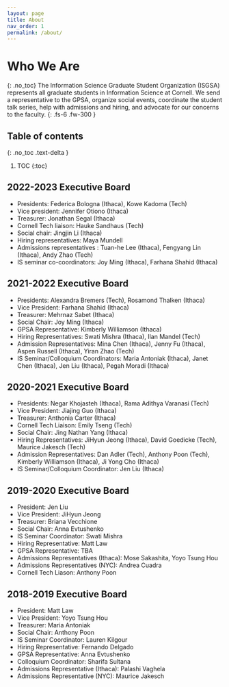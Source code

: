 ```yaml
---
layout: page
title: About
nav_order: 1
permalink: /about/
---
```


# Who We Are
{: .no_toc}
The Information Science Graduate Student Organization (ISGSA) represents all graduate students in Information Science at Cornell. We send a representative to the GPSA, organize social events, coordinate the student talk series, help with admissions and hiring, and advocate for our concerns to the faculty. 
{: .fs-6 .fw-300 }


## Table of contents
{: .no_toc .text-delta }

1. TOC
{:toc}

## 2022-2023 Executive Board
* Presidents: Federica Bologna (Ithaca), Kowe Kadoma (Tech)
* Vice president: Jennifer Otiono (Ithaca)
* Treasurer: Jonathan Segal (Ithaca)
* Cornell Tech liaison: Hauke Sandhaus (Tech)
* Social chair: Jingjin Li (Ithaca)
* Hiring representatives: Maya Mundell
* Admissions representatives : Tuan-he Lee (Ithaca), Fengyang Lin (Ithaca), Andy Zhao (Tech)
* IS seminar co-coordinators: Joy Ming (Ithaca), Farhana Shahid (Ithaca)

## 2021-2022 Executive Board
* Presidents: Alexandra Bremers (Tech), Rosamond Thalken (Ithaca)
* Vice President: Farhana Shahid (Ithaca)
* Treasurer: Mehrnaz Sabet (Ithaca) 
* Social Chair: Joy Ming (Ithaca) 
* GPSA Representative: Kimberly Williamson (Ithaca)
* Hiring Representatives: Swati Mishra (Ithaca), Ilan Mandel (Tech)
* Admission Representatives:  Mina Chen (Ithaca), Jenny Fu (Ithaca), Aspen Russell (Ithaca), Yiran Zhao (Tech)
* IS Seminar/Colloquium Coordinators: Maria Antoniak (Ithaca), Janet Chen (Ithaca), Jen Liu (Ithaca), Pegah Moradi (Ithaca)

## 2020-2021 Executive Board
* Presidents: Negar Khojasteh (Ithaca), Rama Adithya Varanasi (Tech)
* Vice President: Jiajing Guo (Ithaca)
* Treasurer: Anthonia Carter (Ithaca) 
* Cornell Tech Liaison: Emily Tseng (Tech)
* Social Chair: Jing Nathan Yang (Ithaca) 
* Hiring Representatives: JiHyun Jeong (Ithaca), David Goedicke (Tech), Maurice Jakesch (Tech)
* Admission Representatives: Dan Adler (Tech), Anthony Poon (Tech), Kimberly Williamson (Ithaca), Ji Yong Cho (Ithaca) 
* IS Seminar/Colloquium Coordinator: Jen Liu (Ithaca)

## 2019-2020 Executive Board

* President: Jen Liu
* Vice President: JiHyun Jeong
* Treasurer: Briana Vecchione
* Social Chair: Anna Evtushenko
* IS Seminar Coordinator: Swati Mishra
* Hiring Representative: Matt Law
* GPSA Representative: TBA
* Admissions Representatives (Ithaca): Mose Sakashita, Yoyo Tsung Hou
* Admissions Representatives (NYC): Andrea Cuadra
* Cornell Tech Liason: Anthony Poon

## 2018-2019 Executive Board

* President: Matt Law
* Vice President: Yoyo Tsung Hou 
* Treasurer: Maria Antoniak
* Social Chair: Anthony Poon
* IS Seminar Coordinator: Lauren Kilgour
* Hiring Representative: Fernando Delgado
* GPSA Representative: Anna Evtushenko
* Colloquium Coordinator: Sharifa Sultana
* Admissions Representative (Ithaca): Palashi Vaghela
* Admissions Representative (NYC): Maurice Jakesch
